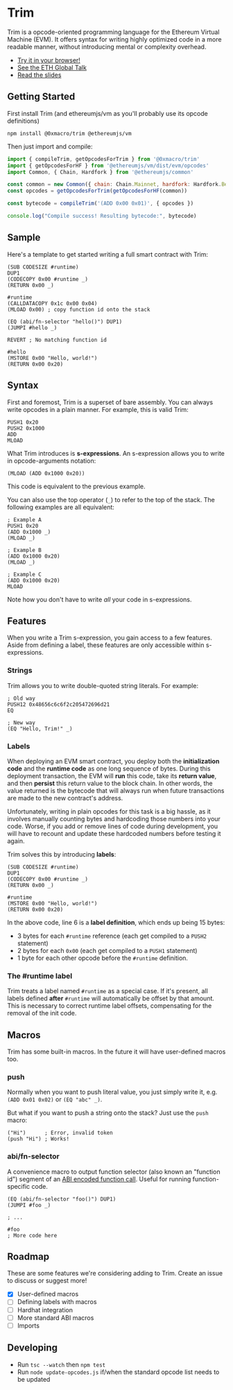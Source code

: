 # Trim

Trim is a opcode-oriented programming language for the Ethereum Virtual Machine (EVM). It offers syntax for writing highly optimized code in a more readable manner, without introducing mental or complexity overhead.

- [Try it in your browser!](https://macro.cx/trim/repl)
- [See the ETH Global Talk](https://www.youtube.com/watch?v=J15hxPRflUg)
- [Read the slides](./trim-eth-global-2021.pdf)

## Getting Started

First install Trim (and ethereumjs/vm as you'll probably use its opcode definitions)

```
npm install @0xmacro/trim @ethereumjs/vm
```

Then just import and compile:

```js
import { compileTrim, getOpcodesForTrim } from '@0xmacro/trim'
import { getOpcodesForHF } from '@ethereumjs/vm/dist/evm/opcodes'
import Common, { Chain, Hardfork } from '@ethereumjs/common'

const common = new Common({ chain: Chain.Mainnet, hardfork: Hardfork.Berlin })
const opcodes = getOpcodesForTrim(getOpcodesForHF(common))

const bytecode = compileTrim('(ADD 0x00 0x01)', { opcodes })

console.log("Compile success! Resulting bytecode:", bytecode)
```

## Sample

Here's a template to get started writing a full smart contract with Trim:

```
(SUB CODESIZE #runtime)
DUP1
(CODECOPY 0x00 #runtime _)
(RETURN 0x00 _)

#runtime
(CALLDATACOPY 0x1c 0x00 0x04)
(MLOAD 0x00) ; copy function id onto the stack

(EQ (abi/fn-selector "hello()") DUP1)
(JUMPI #hello _)

REVERT ; No matching function id

#hello
(MSTORE 0x00 "Hello, world!")
(RETURN 0x00 0x20)
```

## Syntax

First and foremost, Trim is a superset of bare assembly. You can always write opcodes in a plain manner. For example, this is valid Trim:

```
PUSH1 0x20
PUSH2 0x1000
ADD
MLOAD
```

What Trim introduces is **s-expressions**. An s-expression allows you to write in opcode-arguments notation:

```
(MLOAD (ADD 0x1000 0x20))
```

This code is equivalent to the previous example.

You can also use the top operator (`_`) to refer to the top of the stack. The following examples are all equivalent:

```
; Example A
PUSH1 0x20
(ADD 0x1000 _)
(MLOAD _)

; Example B
(ADD 0x1000 0x20)
(MLOAD _)

; Example C
(ADD 0x1000 0x20)
MLOAD
```

Note how you don't have to write *all* your code in s-expressions.

## Features

When you write a Trim s-expression, you gain access to a few features. Aside from defining a label, these features are only accessible within s-expressions.

### Strings

Trim allows you to write double-quoted string literals. For example:

```
; Old way
PUSH12 0x48656c6c6f2c205472696d21
EQ

; New way
(EQ "Hello, Trim!" _)
```

### Labels

When deploying an EVM smart contract, you deploy both the **initialization code** and the **runtime code** as one long sequence of bytes. During this deployment transaction, the EVM will **run** this code, take its **return value**, and then **persist** this return value to the block chain. In other words, the value returned is the bytecode that will always run when future transactions are made to the new contract's address.

Unfortunately, writing in plain opcodes for this task is a big hassle, as it involves manually counting bytes and hardcoding those numbers into your code. Worse, if you add or remove lines of code during development, you will have to recount and update these hardcoded numbers before testing it again.

Trim solves this by introducing **labels**:

```
(SUB CODESIZE #runtime)
DUP1
(CODECOPY 0x00 #runtime _)
(RETURN 0x00 _)

#runtime
(MSTORE 0x00 "Hello, world!")
(RETURN 0x00 0x20)
```

In the above code, line 6 is a **label definition**, which ends up being 15 bytes:

- 3 bytes for each `#runtime` reference (each get compiled to a `PUSH2` statement)
- 2 bytes for each `0x00` (each get compiled to a `PUSH1` statement)
- 1 byte for each other opcode before the `#runtime` definition.

### The #runtime label

Trim treats a label named `#runtime` as a special case. If it's present, all labels defined **after** `#runtime` will automatically be offset by that amount. This is necessary to correct runtime label offsets, compensating for the removal of the init code.


## Macros

Trim has some built-in macros. In the future it will have user-defined macros too.

### push

Normally when you want to push literal value, you just simply write it, e.g. `(ADD 0x01 0x02)` or `(EQ "abc" _)`.

But what if you want to push a string onto the stack? Just use the `push` macro:

```
("Hi")      ; Error, invalid token
(push "Hi") ; Works!
```

### abi/fn-selector

A convenience macro to output function selector (also known an "function id") segment of an [ABI encoded function call](https://docs.soliditylang.org/en/v0.5.3/abi-spec.html#function-selector). Useful for running function-specific code.

```
(EQ (abi/fn-selector "foo()") DUP1)
(JUMPI #foo _)

; ...

#foo
; More code here
```

## Roadmap

These are some features we're considering adding to Trim. Create an issue to discuss or suggest more!

- [x] User-defined macros
- [ ] Defining labels with macros
- [ ] Hardhat integration
- [ ] More standard ABI macros
- [ ] Imports

## Developing

- Run `tsc --watch` then `npm test`
- Run `node update-opcodes.js` if/when the standard opcode list needs to be updated
